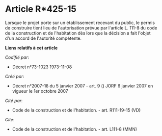 # Article R*425-15

Lorsque le projet porte sur un établissement recevant du public, le permis de construire tient lieu de l'autorisation prévue
par l'article L. 111-8 du code de la construction et de l'habitation dès lors que la décision a fait l'objet d'un accord de
l'autorité compétente.

**Liens relatifs à cet article**

_Codifié par_:

  - Décret n°73-1023 1973-11-08

_Créé par_:

  - Décret n°2007-18 du 5 janvier 2007 - art. 9 () JORF 6 janvier 2007 en vigueur le 1er octobre 2007

_Cité par_:

  - Code de la construction et de l'habitation. - art. R111-19-15 (VD)

_Cite_:

  - Code de la construction et de l'habitation. - art. L111-8 (MMN)

